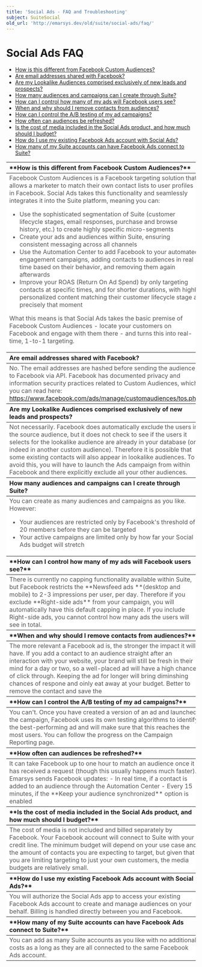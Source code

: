 ```yaml
---
title: 'Social Ads - FAQ and Troubleshooting'
subject: SuiteSocial
old_url: 'http://emarsys.dev/old/suite/social-ads/faq/'
---
```


Social Ads FAQ
==============

- [How is this different from Facebook Custom Audiences?](#different)
- [Are email addresses shared with Facebook?](#shared)
- [Are my Lookalike Audiences comprised exclusively of new leads and prospects?](#lookalike)
- [How many audiences and campaigns can I create through Suite?](#how-many)
- [How can I control how many of my ads will Facebook users see?](#cap)
- [When and why should I remove contacts from audiences?](#remove)
- [How can I control the A/B testing of my ad campaigns?](#a/b)
- [How often can audiences be refreshed?](#how-often)
- [Is the cost of media included in the Social Ads product, and how much should I budget?](#cost)
- [How do I use my existing Facebook Ads account with Social Ads?](#existing)
- [How many of my Suite accounts can have Facebook Ads connect to Suite?](#accounts)<a name="different"></a>
 
<table border="0" cellpadding="1" class="wikitable" style="width: 100%; border-width: 0px; border-style: solid;"><thead><tr><th style="text-align: left;">**How is this different from Facebook Custom Audiences?**</th> </tr></thead><tbody><tr><td style="text-align: left; border-color: #fff; background-color: #fff; color: #555555;">Facebook Custom Audiences is a Facebook targeting solution that allows a marketer to match their own contact lists to user profiles in Facebook. Social Ads takes this functionality and seamlessly integrates it into the Suite platform, meaning you can:

- Use the sophisticated segmentation of Suite (customer lifecycle stages, email responses, purchase and browse history, etc.) to create highly specific micro-segments
- Create your ads and audiences within Suite, ensuring consistent messaging across all channels
- Use the Automation Center to add Facebook to your automated engagement campaigns, adding contacts to audiences in real time based on their behavior, and removing them again afterwards
- Improve your ROAS (Return On Ad Spend) by only targeting contacts at specific times, and for shorter durations, with highly personalized content matching their customer lifecycle stage at precisely that moment
 
 What this means is that Social Ads takes the basic premise of Facebook Custom Audiences - locate your customers on Facebook and engage with them there - and turns this into real-time, 1-to-1 targeting.<a name="shared"></a></td> </tr></tbody><thead><tr><th style="text-align: left;">**Are email addresses shared with Facebook?**</th> </tr></thead><tbody><tr><td style="text-align: left; border-color: #fff; background-color: #fff; color: #555555;">No. The email addresses are hashed before sending the audience to Facebook via API. Facebook has documented privacy and information security practices related to Custom Audiences, which you can read here: <https://www.facebook.com/ads/manage/customaudiences/tos.php><a name="lookalike"></a></td> </tr></tbody><thead><tr><th style="text-align: left;">**Are my Lookalike Audiences comprised exclusively of new leads and prospects?**</th> </tr></thead><tbody><tr><td style="text-align: left; border-color: #fff; background-color: #fff; color: #555555;">Not necessarily. Facebook does automatically exclude the users in the source audience, but it does not check to see if the users it selects for the lookalike audience are already in your database (or indeed in another custom audience). Therefore it is possible that some existing contacts will also appear in lookalike audiences. To avoid this, you will have to launch the Ads campaign from within Facebook and there explicitly exclude all your other audiences.<a name="how-many"></a></td> </tr></tbody><thead><tr><th style="text-align: left;">**How many audiences and campaigns can I create through Suite?**</th> </tr></thead><tbody><tr><td style="text-align: left; border-color: #fff; background-color: #fff; color: #555555;">You can create as many audiences and campaigns as you like. However:

- Your audiences are restricted only by Facebook's threshold of 20 members before they can be targeted
- Your active campaigns are limited only by how far your Social Ads budget will stretch<a name="cap"></a>
 
</td> </tr></tbody><thead><tr><th style="text-align: left;">**How can I control how many of my ads will Facebook users see?**</th> </tr></thead><tbody><tr><td style="text-align: left; border-color: #fff; background-color: #fff; color: #555555;">There is currently no capping functionality available within Suite, but Facebook restricts the **Newsfeed ads **(desktop and mobile) to 2-3 impressions per user, per day. Therefore if you exclude **Right-side ads** from your campaign, you will automatically have this default capping in place. If you include Right-side ads, you cannot control how many ads the users will see in total. <a name="remove"></a></td> </tr></tbody><thead><tr><th style="text-align: left;">**When and why should I remove contacts from audiences?**</th> </tr></thead><tbody><tr><td style="text-align: left; border-color: #fff; background-color: #fff; color: #555555;">The more relevant a Facebook ad is, the stronger the impact it will have. If you add a contact to an audience straight after an interaction with your website, your brand will still be fresh in their mind for a day or two, so a well-placed ad will have a high chance of click through. Keeping the ad for longer will bring diminshing chances of respone and oinly eat away at your budget. Better to remove the contact and save the  <a name="a/b"></a></td> </tr></tbody><thead><tr><th style="text-align: left;">**How can I control the A/B testing of my ad campaigns?**</th> </tr></thead><tbody><tr><td style="text-align: left; border-color: #fff; background-color: #fff; color: #555555;">You can't. Once you have created a version of an ad and launched the campaign, Facebook uses its own testing algorithms to identify the best-performing ad and will make sure that this reaches the most users. You can follow the progress on the Campaign Reporting page.<a name="how-often"></a></td> </tr></tbody><thead><tr><th style="text-align: left;">**How often can audiences be refreshed?**</th> </tr></thead><tbody><tr><td style="text-align: left; border-color: #fff; background-color: #fff; color: #555555;">It can take Facebook up to one hour to match an audience once it has received a request (though this usually happens much faster). Emarsys sends Facebook updates: - In real time, if a contact is added to an audience through the Automation Center
- Every 15 minutes, if the **Keep your audience synchronized** option is enabled<a name="cost"></a>
 
</td> </tr></tbody><thead><tr><th style="text-align: left;">**Is the cost of media included in the Social Ads product, and how much should I budget?**</th> </tr></thead><tbody><tr><td style="text-align: left; border-color: #fff; background-color: #fff; color: #555555;">The cost of media is not included and billed separately by Facebook. Your Facebook account will connect to Suite with your credit line. The minimum budget will depend on your use case and the amount of contacts you are expecting to target, but given that you are limiting targeting to just your own customers, the media budgets are relatively small.<a name="existing"></a>

 </td> </tr></tbody><thead><tr><th style="text-align: left;">**How do I use my existing Facebook Ads account with Social Ads?**</th> </tr></thead><tbody><tr><td style="text-align: left; border-color: #fff; background-color: #fff; color: #555555;">You will authorize the Social Ads app to access your existing Facebook Ads account to create and manage audiences on your behalf. Billing is handled directly between you and Facebook.<a name="accounts"></a>

 </td> </tr></tbody><thead><tr><th style="text-align: left;">**How many of my Suite accounts can have Facebook Ads connect to Suite?**</th> </tr></thead><tbody><tr><td style="text-align: left; border-color: #fff; background-color: #fff; color: #555555;">You can add as many Suite accounts as you like with no additional costs as a long as they are all connected to the same Facebook Ads account.

 </td></tr></tbody></table>